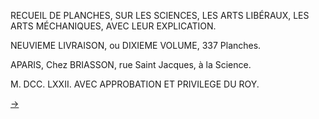 RECUEIL DE PLANCHES, SUR LES SCIENCES, LES ARTS LIBÉRAUX, LES ARTS MÉCHANIQUES, AVEC LEUR EXPLICATION.

NEUVIEME LIVRAISON, ou DIXIEME VOLUME, 337 Planches.

APARIS, Chez BRIASSON, rue Saint Jacques, à la Science.

M. DCC. LXXII. AVEC APPROBATION ET PRIVILEGE DU ROY.

[->](02-Etat_des_Planches_&_des_Explications)
